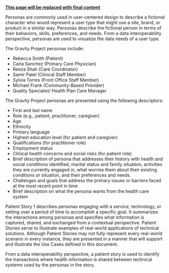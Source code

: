 **<u>This page will be replaced with final content</u>**

Personas are commonly used in user-centered design to describe a fictional character who would represent a user type that might use a site, brand, or product in a similar way.  Personas describe the fictional person in terms of their behaviors, skills, preferences, and needs.  From a data interoperability perspective, personas are used to visualize the data needs of a user type. 

The Gravity Project personas include:  
* Rebecca Smith (Patient)
* Carla Sanchez (Primary Care Physician)
* Reeza Shah (Care Coordinator)
* Samir Patel (Clinical Staff Member)
* Sylvia Torres (Front Office Staff Member)
* Michael Frank (Community-Based Provider)
* Quality Specialist/ Health Plan Care Manager


The Gravity Project personas are presented using the following descriptors:
* 	First and last name
* 	Role (e.g., patient, practitioner, caregiver)
* 	Age
* 	Ethnicity
* 	Primary language
* 	Highest education level (for patient and caregiver)
* 	Qualifications (for practitioner role)
* 	Employment status
* 	Clinical health concerns and social risks (for patient role)
* 	Brief description of persona that addresses their history with health and social conditions identified, marital status and family situation, activities they are currently engaged in, what worries them about their existing conditions or situation, and their preferences and needs.
*	Challenges and goals that address the primary issues or barriers faced at the most recent point in time
*	Brief description on what the persona wants from the health care system

Patient Story 1 describes personas engaging with a service, technology, or setting over a period of time to accomplish a specific goal.  It summarizes the interactions among personas and specifies what information is captured, shared, and exchanged from a contextual perspective.  Patient Stories serve to illustrate examples of real-world applications of technical solutions.  Although Patient Stories may not fully represent every real-world scenario in every instance, they are presented in a manner that will support and illustrate the Use Cases defined in this document. 

From a data interoperability perspective, a patient story is used to identify the transactions where health information is shared between technical systems used by the personas in the story. 

<br>
